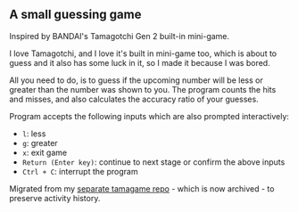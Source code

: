 ## A small guessing game

Inspired by BANDAI's Tamagotchi Gen 2 built-in mini-game.

I love Tamagotchi, and I love it's built in mini-game too, which is about to guess and it also has some luck in it, so I made it because I was bored.

All you need to do, is to guess if the upcoming number will be less or greater than the number was shown to you.
The program counts the hits and misses, and also calculates the accuracy ratio of your guesses.

Program accepts the following inputs which are also prompted interactively:

* `l`: less
* `g`: greater
* `x`: exit game
* `Return (Enter key)`: continue to next stage or confirm the above inputs
* `Ctrl + C`: interrupt the program

Migrated from my [separate tamagame repo](https://github.com/vajdao/Tamagame) - which is now archived - to preserve activity history.